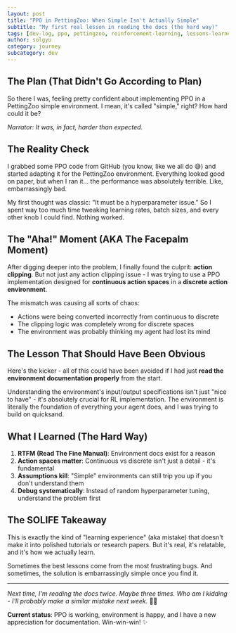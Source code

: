 ```yaml
---
layout: post
title: "PPO in PettingZoo: When Simple Isn't Actually Simple"
subtitle: "My first real lesson in reading the docs (the hard way)"
tags: [dev-log, ppo, pettingzoo, reinforcement-learning, lessons-learned]
author: solgyu
category: journey
subcategory: dev
---
```


## The Plan (That Didn't Go According to Plan)

So there I was, feeling pretty confident about implementing PPO in a PettingZoo simple environment. I mean, it's called "simple," right? How hard could it be? 

*Narrator: It was, in fact, harder than expected.*

## The Reality Check

I grabbed some PPO code from GitHub (you know, like we all do 😅) and started adapting it for the PettingZoo environment. Everything looked good on paper, but when I ran it... the performance was absolutely terrible. Like, embarrassingly bad.

My first thought was classic: "It must be a hyperparameter issue." So I spent way too much time tweaking learning rates, batch sizes, and every other knob I could find. Nothing worked.

## The "Aha!" Moment (AKA The Facepalm Moment)

After digging deeper into the problem, I finally found the culprit: **action clipping**. But not just any action clipping issue - I was trying to use a PPO implementation designed for **continuous action spaces** in a **discrete action environment**.

The mismatch was causing all sorts of chaos:
- Actions were being converted incorrectly from continuous to discrete
- The clipping logic was completely wrong for discrete spaces
- The environment was probably thinking my agent had lost its mind

## The Lesson That Should Have Been Obvious

Here's the kicker - all of this could have been avoided if I had just **read the environment documentation properly** from the start. 

Understanding the environment's input/output specifications isn't just "nice to have" - it's absolutely crucial for RL implementation. The environment is literally the foundation of everything your agent does, and I was trying to build on quicksand.

## What I Learned (The Hard Way)

1. **RTFM (Read The Fine Manual)**: Environment docs exist for a reason
2. **Action spaces matter**: Continuous vs discrete isn't just a detail - it's fundamental
3. **Assumptions kill**: "Simple" environments can still trip you up if you don't understand them
4. **Debug systematically**: Instead of random hyperparameter tuning, understand the problem first

## The SOLIFE Takeaway

This is exactly the kind of "learning experience" (aka mistake) that doesn't make it into polished tutorials or research papers. But it's real, it's relatable, and it's how we actually learn.

Sometimes the best lessons come from the most frustrating bugs. And sometimes, the solution is embarrassingly simple once you find it.

---

*Next time, I'm reading the docs twice. Maybe three times. Who am I kidding - I'll probably make a similar mistake next week.* 🤷‍♂️

**Current status**: PPO is working, environment is happy, and I have a new appreciation for documentation. Win-win-win! ✨

